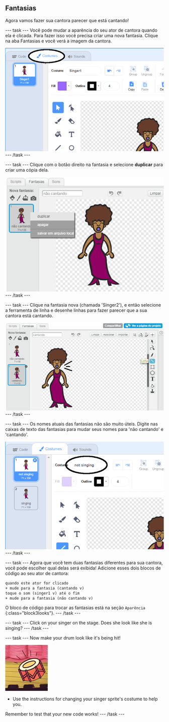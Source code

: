## Fantasias

Agora vamos fazer sua cantora parecer que está cantando!

\--- task \--- Você pode mudar a aparência do seu ator de cantora quando ela é clicada. Para fazer isso você precisa criar uma nova fantasia. Clique na aba Fantasias e você verá a imagem da cantora.

![captura de tela](images/band-singer-costume-annotated.png) \--- /task \---

\--- task \--- Clique com o botão direito na fantasia e selecione **duplicar** para criar uma cópia dela.

![captura de tela](images/band-singer-duplicate.png) \--- /task \---

\--- task \--- Clique na fantasia nova (chamada 'Singer2'), e então selecione a ferramenta de linha e desenhe linhas para fazer parecer que a sua cantora está cantando.

![screenshot](images/band-singer-click.png) \--- /task \---

\--- task \--- Os nomes atuais das fantasias não são muito úteis. Digite nas caixas de texto das fantasias para mudar seus nomes para 'não cantando' e 'cantando'.

![screenshot](images/band-singer-name-annotated.png) \--- /task \---

\--- task \--- Agora que você tem duas fantasias diferentes para sua cantora, você pode escolher qual delas será exibida! Adicione esses dois blocos de código ao seu ator de cantora:

```blocks3
quando este ator for clicado
+ mude para a fantasia (cantando v)
toque o som (singer1 v) até o fim
+ mude para a fantasia (não cantando v)
```

O bloco de código para trocar as fantasias está na seção `Aparência` {:class="block3looks"}. \--- /task \---

\--- task \--- Click on your singer on the stage. Does she look like she is singing? \--- /task \---

\--- task \--- Now make your drum look like it's being hit!

![screenshot](images/band-drum-final.png)

- Use the instructions for changing your singer sprite's costume to help you.

Remember to test that your new code works! \--- /task \---